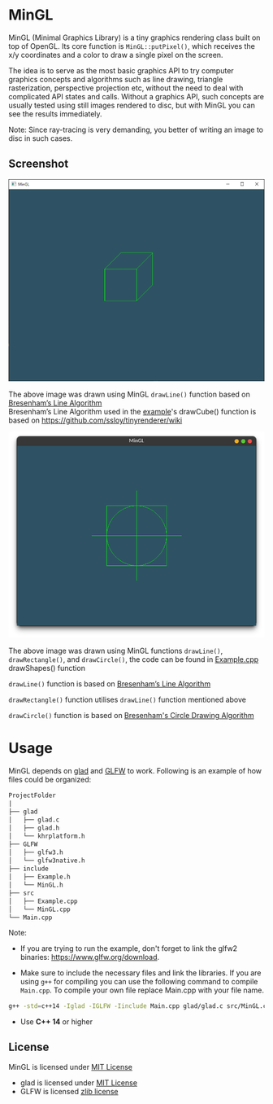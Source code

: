 MinGL
==========

MinGL (Minimal Graphics Library) is a tiny graphics rendering class built on top of OpenGL. Its core function is `MinGL::putPixel()`, which receives the x/y coordinates and a color to draw a single pixel on the screen.  

The idea is to serve as the most basic graphics API to try computer graphics concepts and algorithms such as line drawing, triangle rasterization, perspective projection etc, without the need to deal with complicated API states and calls. Without a graphics API, such concepts are usually tested using still images rendered to disc, but with MinGL you can see the results immediately.

Note: Since ray-tracing is very demanding, you better of writing an image to disc in such cases.

## Screenshot

![screenshot of a cube rendered with the sample program](/Example/MinGL_Example.PNG?raw=true)

The above image was drawn using MinGL `drawLine()` function based on [Bresenham’s Line Algorithm](https://en.wikipedia.org/wiki/Bresenham%27s_line_algorithm)  
Bresenham’s Line Algorithm used in the [example](Example/Main.cpp)'s drawCube() function is based on https://github.com/ssloy/tinyrenderer/wiki

![screenshot of a target rendered with the ShapeSample program](/Example/MinGL_ShapesExample.png?raw=true)

The above image was drawn using MinGL functions `drawLine()`, `drawRectangle()`, and `drawCircle()`, the code can be found in [Example.cpp](src/Example.cpp) drawShapes() function

`drawLine()` function is based on [Bresenham’s Line Algorithm](https://en.wikipedia.org/wiki/Bresenham%27s_line_algorithm) 

`drawRectangle()` function utilises `drawLine()` function mentioned above

`drawCircle()` function is based on [Bresenham's Circle Drawing Algorithm](https://www.geeksforgeeks.org/bresenhams-circle-drawing-algorithm/)

Usage
=====

MinGL depends on [glad](https://glad.dav1d.de/) and [GLFW](https://www.glfw.org/) to work. Following is an example of how files could be organized:

```
ProjectFolder
|
├── glad
│   ├── glad.c
│   ├── glad.h
│   └── khrplatform.h
├── GLFW
│   ├── glfw3.h
│   └── glfw3native.h
├── include
│   ├── Example.h
│   └── MinGL.h
├── src
│   ├── Example.cpp
│   └── MinGL.cpp
└── Main.cpp
```

Note:

- If you are trying to run the example, don't forget to link the glfw2 binaries: https://www.glfw.org/download. 

- Make sure to include the necessary files and link the libraries. If you are using `g++` for compiling you can use the following command to compile `Main.cpp`. To compile your own file replace Main.cpp with your file name.

```sh
g++ -std=c++14 -Iglad -IGLFW -Iinclude Main.cpp glad/glad.c src/MinGL.cpp src/Example.cpp -lglfw -o Main
```

- Use **C++ 14** or higher


## License
MinGL is licensed under [MIT License](LICENSE)
- glad is licensed under [MIT License](https://github.com/Dav1dde/glad/blob/master/LICENSE)
- GLFW is licensed [zlib license](https://github.com/glfw/glfw/blob/master/LICENSE.md)
